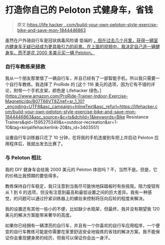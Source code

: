# 打造你自己的 Peloton 式健身车，省钱

> 原文:[https://life hacker . com/build-your-own-peloton-style-exercise-bike-and-save-mon-1844446863](https://lifehacker.com/build-your-own-peloton-style-exercise-bike-and-save-mon-1844446863)

虽然在户外骑自行车是冠状病毒风险谱 低端的 [，但在过去几个月里，获得一辆室内健身车无疑已经成为更具吸引力的前景。在上面的视频中，我决定自己造一辆健身车，而不是花 2000 多美元买一辆 Peloton。](https://vitals.lifehacker.com/think-of-risk-as-a-spectrum-1843543882) 

### 自行车教练来拯救

我从一个朋友那里借了一辆自行车，并且已经有了一部智能手机，所以我只需要一个自行车教练。我选择了 ProRide 的 [这个 116 美元的选项，因为它有不错的评论，附带一个手机支架，颜色是 Lifehacker 绿色。](https://www.amazon.com/ProRide-Trainer-Indoor-Exercise-Magnetic/dp/B07T66VT8Z/ref=sr_1_10?_encoding=UTF8&asc_campaign=InlineText&asc_refurl=https://lifehacker.com/build-your-own-peloton-style-exercise-bike-and-save-mon-1844446863&asc_source=&c=ts&dchild=1&keywords=Bike Resistance Trainers&qid=1595275349&s=outdoor-recreation&sr=1-10&tag=kinjalifehackerlink-20&ts_id=3403551)

设置自行车训练器只花了 10 分钟，在将我的手机连接到车把上并启动 Peloton 应用程序后，我就出发去比赛了。

### 与 Peloton 相比

我的 DIY 健身车会给我 2000 美元的 Peloton 体验吗？不，当然不是。但是，它的价格比我预期的要低得多。

教练保持自行车稳定，我只注意到当我尽可能快地踩踏板时有些摇晃。阻力旋钮有从 1 到 6 的选项，但没有注意到最高和最低设置之间的巨大差异。我有一种感觉，的问题可以通过拧紧训练器上的螺丝来控制将压向后轮的程度来解决。

我的设置还有其他一些小的不便，比如缺少水瓶架，但最终，我并没有期望我 120 美元的解决方案能带来奢华的高度。

如果你已经拥有一辆漂亮的自行车，并且有一个你喜欢的自行车应用程序，一个便宜的自行车教练可能是你需要在家里舒适安全地锻炼的省钱的解决方案。我不能保证你会重现健身房的经历，但我可以保证你会出一身汗。